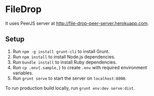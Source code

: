 FileDrop
========

It uses PeerJS server at http://file-drop-peer-server.herokuapp.com.

## Setup
1. Run `npm -g install grunt-cli` to install Grunt.
1. Run `npm install` to install Node.js dependencies.
2. Run `bundle install` to install Ruby dependencies.
3. Run `cp .env{.sample,}` to create `.env` with required environment variables.
4. Run `grunt serve` to start the server on `localhost:8000`.

To run production build locally, run `grunt env:dev serve:dist`.
